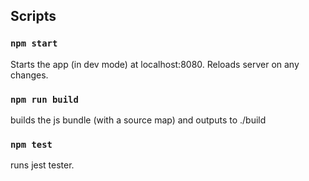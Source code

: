 ## Scripts

### `npm start`

Starts the app (in dev mode) at localhost:8080.  Reloads server on any changes.

### `npm run build`

builds the js bundle (with a source map) and outputs to ./build

### `npm test`
runs jest tester.
